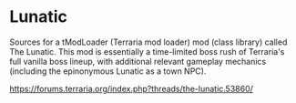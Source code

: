 # Lunatic

Sources for a tModLoader (Terraria mod loader) mod (class library) called The Lunatic. This mod is essentially a time-limited boss rush of Terraria's full vanilla boss lineup, with additional relevant gameplay mechanics (including the epinonymous Lunatic as a town NPC).

https://forums.terraria.org/index.php?threads/the-lunatic.53860/
